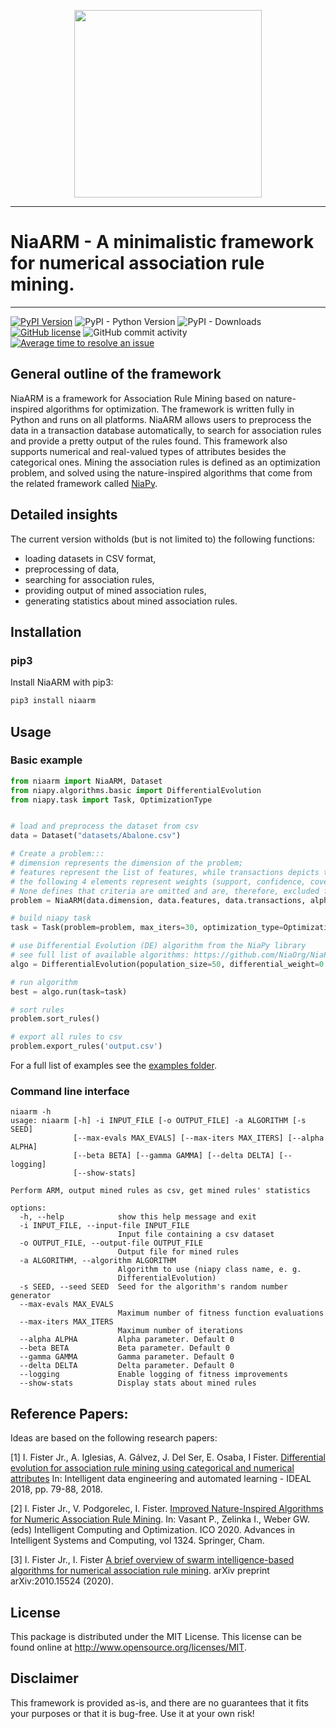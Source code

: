 <p align="center">
  <img width="300" src="https://raw.githubusercontent.com/firefly-cpp/NiaARM/main/.github/logo/logo.png">
</p>

---

# NiaARM - A minimalistic framework for numerical association rule mining.

---
[![PyPI Version](https://img.shields.io/pypi/v/niaarm.svg)](https://pypi.python.org/pypi/niaarm)
![PyPI - Python Version](https://img.shields.io/pypi/pyversions/niaarm.svg)
![PyPI - Downloads](https://img.shields.io/pypi/dm/niaarm.svg)
[![GitHub license](https://img.shields.io/github/license/firefly-cpp/niaarm.svg)](https://github.com/firefly-cpp/NiaARM/blob/main/LICENSE)
![GitHub commit activity](https://img.shields.io/github/commit-activity/w/firefly-cpp/niaarm.svg)
[![Average time to resolve an issue](http://isitmaintained.com/badge/resolution/firefly-cpp/niaarm.svg)](http://isitmaintained.com/project/firefly-cpp/niaarm "Average time to resolve an issue")

## General outline of the framework
NiaARM is a framework for Association Rule Mining based on nature-inspired algorithms for optimization. The framework is written fully in Python and runs on all platforms. NiaARM allows users to preprocess the data in a transaction database automatically, to search for association rules and provide a pretty output of the rules found. This framework also supports numerical and real-valued types of attributes besides the categorical ones. Mining the association rules is defined as an optimization problem, and solved using the nature-inspired algorithms that come from the related framework called [NiaPy](https://github.com/NiaOrg/NiaPy).

## Detailed insights
The current version witholds (but is not limited to) the following functions:

- loading datasets in CSV format,
- preprocessing of data,
- searching for association rules,
- providing output of mined association rules,
- generating statistics about mined association rules.

## Installation

### pip3

Install NiaARM with pip3:

```sh
pip3 install niaarm
```

## Usage

### Basic example
```python
from niaarm import NiaARM, Dataset
from niapy.algorithms.basic import DifferentialEvolution
from niapy.task import Task, OptimizationType


# load and preprocess the dataset from csv
data = Dataset("datasets/Abalone.csv")

# Create a problem:::
# dimension represents the dimension of the problem;
# features represent the list of features, while transactions depicts the list of transactions
# the following 4 elements represent weights (support, confidence, coverage, shrinkage)
# None defines that criteria are omitted and are, therefore, excluded from the fitness function
problem = NiaARM(data.dimension, data.features, data.transactions, alpha=1.0, beta=1.0)

# build niapy task
task = Task(problem=problem, max_iters=30, optimization_type=OptimizationType.MAXIMIZATION)

# use Differential Evolution (DE) algorithm from the NiaPy library
# see full list of available algorithms: https://github.com/NiaOrg/NiaPy/blob/master/Algorithms.md
algo = DifferentialEvolution(population_size=50, differential_weight=0.5, crossover_probability=0.9)

# run algorithm
best = algo.run(task=task)

# sort rules
problem.sort_rules()

# export all rules to csv
problem.export_rules('output.csv')
```
For a full list of examples see the [examples folder](examples/).

### Command line interface

```
niaarm -h
usage: niaarm [-h] -i INPUT_FILE [-o OUTPUT_FILE] -a ALGORITHM [-s SEED]
              [--max-evals MAX_EVALS] [--max-iters MAX_ITERS] [--alpha ALPHA]
              [--beta BETA] [--gamma GAMMA] [--delta DELTA] [--logging]
              [--show-stats]

Perform ARM, output mined rules as csv, get mined rules' statistics

options:
  -h, --help            show this help message and exit
  -i INPUT_FILE, --input-file INPUT_FILE
                        Input file containing a csv dataset
  -o OUTPUT_FILE, --output-file OUTPUT_FILE
                        Output file for mined rules
  -a ALGORITHM, --algorithm ALGORITHM
                        Algorithm to use (niapy class name, e. g.
                        DifferentialEvolution)
  -s SEED, --seed SEED  Seed for the algorithm's random number generator
  --max-evals MAX_EVALS
                        Maximum number of fitness function evaluations
  --max-iters MAX_ITERS
                        Maximum number of iterations
  --alpha ALPHA         Alpha parameter. Default 0
  --beta BETA           Beta parameter. Default 0
  --gamma GAMMA         Gamma parameter. Default 0
  --delta DELTA         Delta parameter. Default 0
  --logging             Enable logging of fitness improvements
  --show-stats          Display stats about mined rules
```

## Reference Papers:

Ideas are based on the following research papers:

[1] I. Fister Jr., A. Iglesias, A. Gálvez, J. Del Ser, E. Osaba, I Fister. [Differential evolution for association rule mining using categorical and numerical attributes](http://www.iztok-jr-fister.eu/static/publications/231.pdf) In: Intelligent data engineering and automated learning - IDEAL 2018, pp. 79-88, 2018.

[2] I. Fister Jr., V. Podgorelec, I. Fister. [Improved Nature-Inspired Algorithms for Numeric Association Rule Mining](https://link.springer.com/chapter/10.1007/978-3-030-68154-8_19). In: Vasant P., Zelinka I., Weber GW. (eds) Intelligent Computing and Optimization. ICO 2020. Advances in Intelligent Systems and Computing, vol 1324. Springer, Cham.

[3] I. Fister Jr., I. Fister [A brief overview of swarm intelligence-based algorithms for numerical association rule mining](https://arxiv.org/abs/2010.15524). arXiv preprint arXiv:2010.15524 (2020).

## License

This package is distributed under the MIT License. This license can be found online at <http://www.opensource.org/licenses/MIT>.

## Disclaimer

This framework is provided as-is, and there are no guarantees that it fits your purposes or that it is bug-free. Use it at your own risk!
